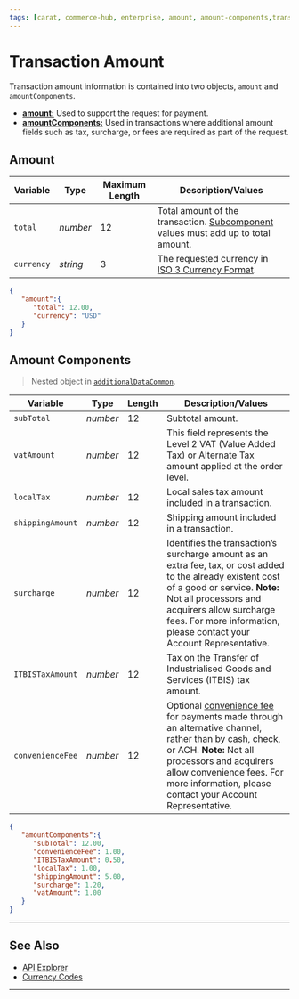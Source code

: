 ```yaml
---
tags: [carat, commerce-hub, enterprise, amount, amount-components,transaction-amount, ]
---
```



# Transaction Amount

Transaction amount information is contained into two objects, `amount` and `amountComponents`.

- [**amount:**](#amount) Used to support the request for payment.
- [**amountComponents:**](#amountcomponents) Used in transactions where additional amount fields such as tax, surcharge, or fees are required as part of the request.

## Amount

<!--
type: tab
title: amount
-->

|Variable    |  Type| Maximum Length | Description/Values|
|---------|----------|----------------|---------|
| `total` | *number* | 12 | Total amount of the transaction. [Subcomponent](#amountcomponents) values must add up to total amount. |
| `currency` | *string* | 3 | The requested currency in [ISO 3 Currency Format](?path=docs/Resources/Master-Data/Currency-Code.md).|

<!--
type: tab
title: JSON Example
-->

```json
{
   "amount":{
      "total": 12.00,
      "currency": "USD"
   }
}
```

<!-- type: tab-end -->

## Amount Components

<!-- theme:info -->
> Nested object in [`additionalDataCommon`](?path=docs/Resources/Master-Data/Additional-Data.md).

<!--
type: tab
title: amountComponents
-->

| Variable | Type | Length | Description/Values |
| --------- | --- | ------ | -------------- |
| `subTotal` | *number* | 12 | Subtotal amount. |
| `vatAmount` | *number* | 12 | This field represents the Level 2 VAT (Value Added Tax) or Alternate Tax amount applied at the order level. |
| `localTax` | *number* | 12 | Local sales tax amount included in a transaction. |
| `shippingAmount` | *number* | 12 | Shipping amount included in a transaction. |
| `surcharge` | *number* | 12 | Identifies the transaction’s surcharge amount as an extra fee, tax, or cost added to the already existent cost of a good or service. **Note:** Not all processors and acquirers allow surcharge fees. For more information, please contact your Account Representative. |
| `ITBISTaxAmount` | *number* | 12 | Tax on the Transfer of Industrialised Goods and Services (ITBIS) tax amount. |
| `convenienceFee` | *number* | 12 | Optional [convenience fee](?path=docs/Resources/Guides/Convenience-Fees.md) for payments made through an alternative channel, rather than by cash, check, or ACH. **Note:** Not all processors and acquirers allow convenience fees. For more information, please contact your Account Representative. |

<!--
type: tab
title: JSON Example
-->

```json
{
   "amountComponents":{
      "subTotal": 12.00,
      "convenienceFee": 1.00,
      "ITBISTaxAmount": 0.50,
      "localTax": 1.00,
      "shippingAmount": 5.00,
      "surcharge": 1.20,
      "vatAmount": 1.00
   }
}
```

<!-- type: tab-end -->

---

## See Also

- [API Explorer](?type=post&path=/payments/v1/charges)
- [Currency Codes](?path=docs/Resources/Master-Data/Currency-Code.md)

---
